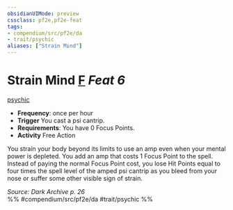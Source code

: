 ```yaml
---
obsidianUIMode: preview
cssclass: pf2e,pf2e-feat
tags:
- compendium/src/pf2e/da
- trait/psychic
aliases: ["Strain Mind"]
---
```

# Strain Mind  [F](/rules/core-rulebook/chapter-9-playing-the-game.md#Actions "Free Action") *Feat 6*  
[psychic](/rules/traits/psychic-da.md)  

- **Frequency**: once per hour
- **Trigger** You cast a psi cantrip.
- **Requirements**: You have 0 Focus Points.
- **Activity** Free Action

You strain your body beyond its limits to use an amp even when your mental power is depleted. You add an amp that costs 1 Focus Point to the spell. Instead of paying the normal Focus Point cost, you lose Hit Points equal to four times the spell level of the amped psi cantrip as you bleed from your nose or suffer some other visible sign of strain.

*Source: Dark Archive p. 26*  
%% #compendium/src/pf2e/da #trait/psychic %%